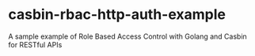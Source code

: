 # casbin-rbac-http-auth-example
A sample example of Role Based Access Control with Golang and Casbin for RESTful APIs
